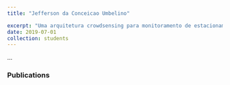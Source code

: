 ```yaml
---
title: "Jefferson da Conceicao Umbelino"

excerpt: "Uma arquitetura crowdsensing para monitoramento de estacionamento (em andamento)"
date: 2019-07-01
collection: students
---
```


...

### Publications
